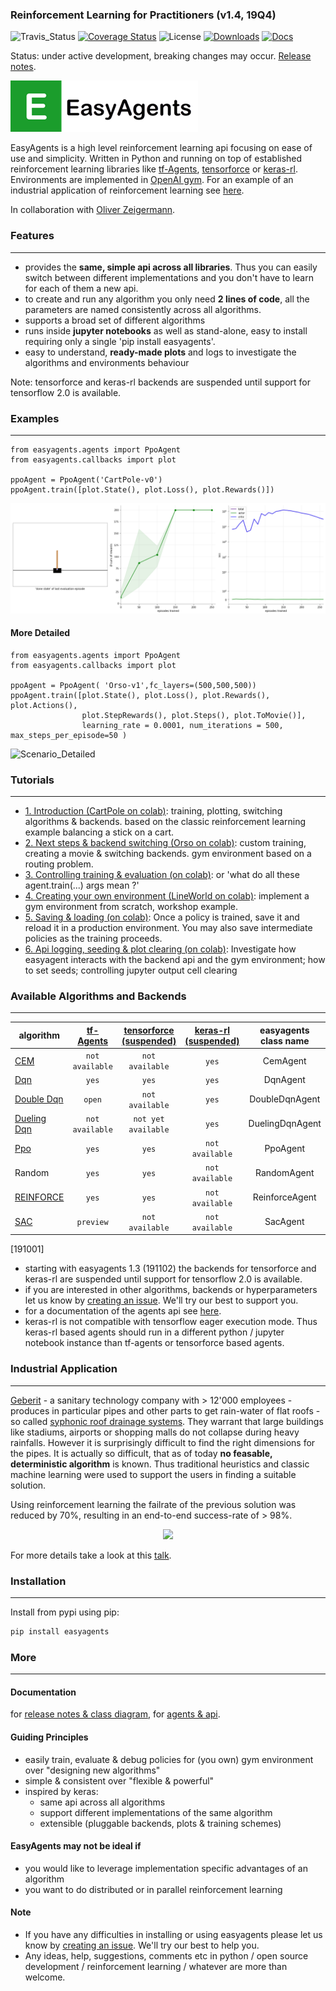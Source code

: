 ### Reinforcement Learning for Practitioners (v1.4, 19Q4)
![Travis_Status](https://travis-ci.com/christianhidber/easyagents.svg?branch=master)
[![Coverage Status](https://coveralls.io/repos/github/christianhidber/easyagents/badge.svg?branch=master)](https://coveralls.io/github/christianhidber/easyagents?branch=master)
![License](https://img.shields.io/github/license/christianhidber/easyagents)
[![Downloads](https://pepy.tech/badge/easyagents)](https://pepy.tech/project/easyagents)
[![Docs](https://img.shields.io/badge/api-docs-blue)](https://christianhidber.github.io/easyagents/)


Status: 
under active development, breaking changes may occur. 
[Release notes](documentation/Markdown/Release_Notes.md).

![EasyAgents logo](images/EazyAgentsIcon.png)

EasyAgents is a high level reinforcement learning api focusing on ease of use and simplicity.
Written in Python and running on top of established reinforcement learning libraries like
[tf-Agents](https://github.com/tensorflow/agents), 
[tensorforce](https://github.com/tensorforce/tensorforce) or 
[keras-rl](https://github.com/keras-rl/keras-rl).
Environments are implemented in [OpenAI gym](https://github.com/openai/gym). 
For an example of an industrial application of reinforcement learning see [here](#Industrial-Application).

In collaboration with [Oliver Zeigermann](http://zeigermann.eu/). 

### Features 
---
* provides the **same, simple api across all libraries**. Thus you can easily switch between different implementations
  and you don't have to learn for each of them a new api.
* to create and run any algorithm you only need **2 lines of code**, all the parameters are named
  consistently across all algorithms.
* supports a broad set of different algorithms
* runs inside **jupyter notebooks** as well as stand-alone, easy to install requiring only a single 
  'pip install easyagents'.
* easy to understand, **ready-made plots** and logs to investigate the algorithms and environments behaviour

Note: tensorforce and keras-rl backends are suspended until support for tensorflow 2.0 is available.

### Examples
---
````
from easyagents.agents import PpoAgent
from easyagents.callbacks import plot

ppoAgent = PpoAgent('CartPole-v0')
ppoAgent.train([plot.State(), plot.Loss(), plot.Rewards()])
````
![Scenario_Simple](images/Scenario_simple.png)

#### More Detailed
````
from easyagents.agents import PpoAgent
from easyagents.callbacks import plot

ppoAgent = PpoAgent( 'Orso-v1',fc_layers=(500,500,500))
ppoAgent.train([plot.State(), plot.Loss(), plot.Rewards(), plot.Actions(), 
                plot.StepRewards(), plot.Steps(), plot.ToMovie()], 
                learning_rate = 0.0001, num_iterations = 500, max_steps_per_episode=50 )
````

![Scenario_Detailed](images/Scenario_detailed.gif)

### Tutorials
---
* [1. Introduction (CartPole on colab)](https://colab.research.google.com/github/christianhidber/easyagents/blob/master/jupyter_notebooks/intro_cartpole.ipynb):
   training, plotting, switching algorithms & backends. based on the classic reinforcement learning example 
   balancing a stick on a cart.
* [2. Next steps & backend switching (Orso on colab)](https://colab.research.google.com/github/christianhidber/easyagents/blob/master/jupyter_notebooks/intro_orso.ipynb):
  custom training, creating a movie & switching backends. gym environment based on a routing problem.
* [3. Controlling training & evaluation (on colab)](https://colab.research.google.com/github/christianhidber/easyagents/blob/master/jupyter_notebooks/intro_train_args.ipynb):
   or 'what do all these agent.train(...) args mean ?'
* [4. Creating your own environment (LineWorld on colab)](https://colab.research.google.com/github/christianhidber/easyagents/blob/master/jupyter_notebooks/intro_line.ipynb):
  implement a gym environment from scratch, workshop example.
* [5. Saving & loading (on colab)](https://colab.research.google.com/github/christianhidber/easyagents/blob/master/jupyter_notebooks/intro_persistence.ipynb): 
  Once a policy is trained, save it and reload it in a production environment. 
  You may also save intermediate policies as the training proceeds. 
* [6. Api logging, seeding & plot clearing (on colab)](https://colab.research.google.com/github/christianhidber/easyagents/blob/master/jupyter_notebooks/intro_logging.ipynb): 
  Investigate how easyagent interacts with the backend api and the gym environment; 
  how to set seeds; controlling jupyter output cell clearing

### Available Algorithms and Backends
---

|algorithm | [tf-Agents](https://github.com/tensorflow/agents) | [tensorforce (suspended)](https://github.com/tensorforce/tensorforce) | [keras-rl (suspended)](https://github.com/keras-rl/keras-rl) | easyagents class name |
|----------|:---------:|:-----------:|:--------:| :---: | 
|[CEM](https://citeseerx.ist.psu.edu/viewdoc/download?doi=10.1.1.81.6579&rep=rep1&type=pdf) |`not available`  |`not available`  |`yes`  | CemAgent | 
|[Dqn](https://arxiv.org/abs/1312.5602)           |`yes`           |`yes`    |`yes`            | DqnAgent | 
|[Double Dqn](https://arxiv.org/abs/1509.06461)   |`open`          |`not available`    |`yes`  | DoubleDqnAgent|
|[Dueling Dqn](https://arxiv.org/abs/1511.06581)  | `not available`        |`not yet available`    |`yes`   | DuelingDqnAgent|
|[Ppo](https://arxiv.org/abs/1707.06347)          |`yes`           |`yes`     |`not available` | PpoAgent |
|Random                                           |`yes`           |`yes`    |`not available`  | RandomAgent |
|[REINFORCE](http://www-anw.cs.umass.edu/~barto/courses/cs687/williams92simple.pdf)  |`yes`  |`yes` |`not available`| ReinforceAgent | 
|[SAC](https://arxiv.org/abs/1801.01290)          |`preview`          |`not available`|`not available`|SacAgent|

[191001]

* starting with easyagents 1.3 (191102) the backends for tensorforce and keras-rl are suspended until support for tensorflow 2.0 is available.
* if you are interested in other algorithms, backends or hyperparameters let us know by
 [creating an issue](https://github.com/christianhidber/easyagents/issues/new/choose). 
  We'll try our best to support you.
* for a documentation of the agents api see [here](https://christianhidber.github.io/easyagents/).
* keras-rl is not compatible with tensorflow eager execution mode.
Thus keras-rl based agents should run in a different python / jupyter notebook instance 
than  tf-agents or tensorforce based agents.


### Industrial Application
---
[Geberit](https://www.geberit.com/en/) - a sanitary technology company with > 12'000 employees -
produces in particular pipes and other parts to get rain-water of flat roofs - so called
[syphonic roof drainage systems](https://www.international.geberit.com/products/piping-systems-drainage/geberit-pluvia-roof-drainage/). 
They warrant that large buildings like stadiums, airports or shopping malls do not collapse during 
heavy rainfalls. 
However it is surprisingly difficult to find the right dimensions for the pipes. 
It is actually so difficult, that as of today **no feasable, deterministic algorithm** is known. 
Thus traditional heuristics and classic machine learning were used to support the users 
in finding a suitable solution.

Using reinforcement learning the failrate of the previous solution was reduced by 70%, resulting
in an end-to-end success-rate of > 98%.

<p align="center"> 
<img src="https://raw.githubusercontent.com/christianhidber/easyagents/master/images/Pluvia_small.png">
</p>

For more details take a look at this [talk](https://www.youtube.com/watch?v=3RjSanoNIlk).


### Installation
---
Install from pypi using pip:

```python
pip install easyagents
```


### More
---
#### Documentation
for [release notes & class diagram](documentation/Markdown/Release_Notes.md), 
for [agents & api](https://christianhidber.github.io/easyagents/). 

#### Guiding Principles
* easily train, evaluate & debug policies for (you own) gym environment over "designing new algorithms"
* simple & consistent over "flexible & powerful"
* inspired by keras: 
    * same api across all algorithms
    * support different implementations of the same algorithm 
    * extensible (pluggable backends, plots & training schemes)   

#### EasyAgents may not be ideal if

* you would like to leverage implementation specific advantages of an algorithm
* you want to do distributed or in parallel reinforcement learning

#### Note

* If you have any difficulties in installing or using easyagents please let us know by 
  [creating an issue](https://github.com/christianhidber/easyagents/issues/new/choose).
  We'll try our best to help you.
* Any ideas, help, suggestions, comments etc in python / open source development / reinforcement learning / whatever
  are more than welcome. 
